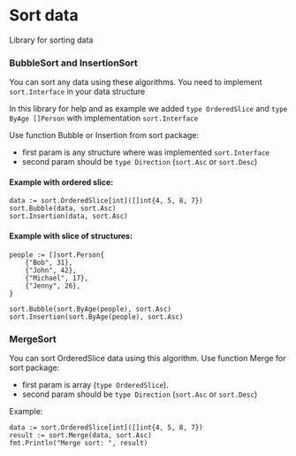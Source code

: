 Sort data
=======================

Library for sorting data

### BubbleSort and InsertionSort
You can sort any data using these algorithms.
You need to implement `sort.Interface` in your data structure

In this library for help and as example we added `type OrderedSlice` and `type ByAge []Person` with implementation `sort.Interface`

Use function Bubble or Insertion from sort package:
- first param is any structure where was implemented `sort.Interface`
- second param should be `type Direction` (`sort.Asc` or `sort.Desc`)

#### Example with ordered slice: 
```
data := sort.OrderedSlice[int]([]int{4, 5, 8, 7})
sort.Bubble(data, sort.Asc)
sort.Insertion(data, sort.Asc)
```

#### Example with slice of structures:
```
people := []sort.Person{
    {"Bob", 31},
    {"John", 42},
    {"Michael", 17},
    {"Jenny", 26},
}

sort.Bubble(sort.ByAge(people), sort.Asc)
sort.Insertion(sort.ByAge(people), sort.Asc)
```

### MergeSort
You can sort OrderedSlice data using this algorithm.
Use function Merge for sort package:
- first param is array (`type OrderedSlice`).
- second param should be `type Direction` (`sort.Asc` or `sort.Desc`)

Example:
```
data := sort.OrderedSlice[int]([]int{4, 5, 8, 7})
result := sort.Merge(data, sort.Asc)
fmt.Println("Merge sort: ", result)
```
